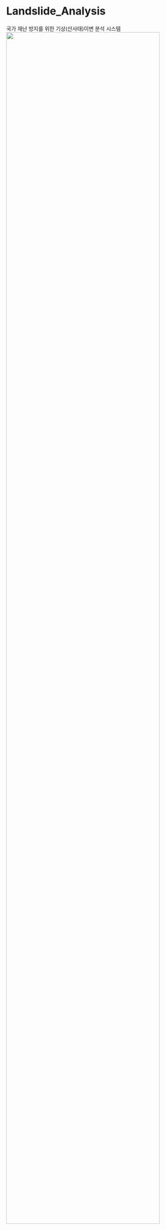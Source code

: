 # Landslide_Analysis

국가 재난 방지를 위한 기상(산사태)이변 분석 시스템
<img src="C:\Users\user\Desktop\메인페이지.png" width="90%"></img>
